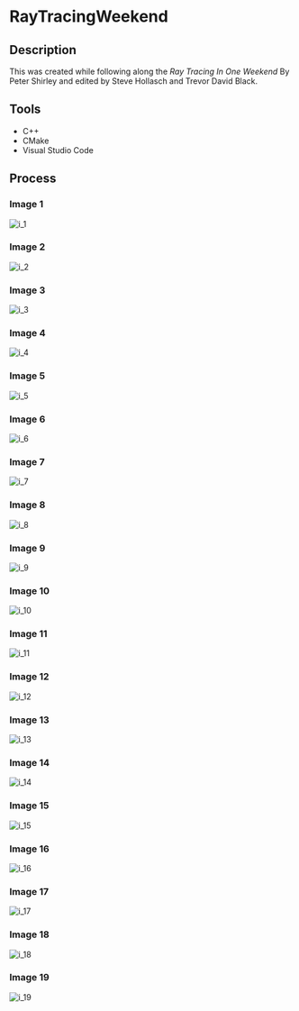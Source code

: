# RayTracingWeekend
## Description
This was created while following along the <i>Ray Tracing In One Weekend</i> By Peter Shirley and edited by Steve Hollasch and Trevor David Black.
## Tools
* C++
* CMake
* Visual Studio Code
## Process
### Image 1
![i_1](https://user-images.githubusercontent.com/72578289/223851509-7610b52f-e125-42a5-8911-36cc46303c83.png)

### Image 2
![i_2](https://user-images.githubusercontent.com/72578289/223851542-e5eb4ab0-6851-4a49-9522-f9686c3d9991.png)

### Image 3
![i_3](https://user-images.githubusercontent.com/72578289/223851569-84cec2da-babc-4361-ba8f-ac70f8e0a35c.png)

### Image 4
![i_4](https://user-images.githubusercontent.com/72578289/223851585-e062882c-1f04-4e3c-ad98-55b26b45f961.png)

### Image 5
![i_5](https://user-images.githubusercontent.com/72578289/223851603-650b6a1a-aa72-4108-acbf-c5d0bf0e42f8.png)

### Image 6
![i_6](https://user-images.githubusercontent.com/72578289/223851610-9661e597-dd4a-4de5-b332-8af3c59710b3.png)

### Image 7
![i_7](https://user-images.githubusercontent.com/72578289/223851629-9f3a2d7a-ce3d-4410-bbb9-7942592ef2eb.png)

### Image 8
![i_8](https://user-images.githubusercontent.com/72578289/223851945-ddaf9d2b-9f78-47e9-b6f3-78d26e2f8930.png)

### Image 9
![i_9](https://user-images.githubusercontent.com/72578289/223851967-81f45ef1-4471-4f1c-8502-a7aa0251812a.png)

### Image 10
![i_10](https://user-images.githubusercontent.com/72578289/223851980-b03a84ae-5271-4ed4-89dd-f3243b50b9d3.png)

### Image 11
![i_11](https://user-images.githubusercontent.com/72578289/223852005-8f870758-d766-4fa2-995b-a16888b9ae2b.png)

### Image 12
![i_12](https://user-images.githubusercontent.com/72578289/223852276-6e479e8e-6c8b-4446-9c3f-97c1bf850a64.png)

### Image 13
![i_13](https://user-images.githubusercontent.com/72578289/223852294-d88af74f-6219-44ec-a6a4-a8dde66d4d37.png)

### Image 14
![i_14](https://user-images.githubusercontent.com/72578289/223852321-0862ae12-1778-476f-a54c-2cd4352dcbac.png)

### Image 15
![i_15](https://user-images.githubusercontent.com/72578289/223852337-471ece8b-9865-4818-bf9b-5d9358644b1b.png)

### Image 16
![i_16](https://user-images.githubusercontent.com/72578289/223852354-d0948ff7-3e7f-41f8-b5cb-9db4b46ffee1.png)

### Image 17
![i_17](https://user-images.githubusercontent.com/72578289/223852406-59f4e51d-7884-4616-ab02-9ce1890d3c3a.png)

### Image 18
![i_18](https://user-images.githubusercontent.com/72578289/223852419-39001165-41b9-48a3-9726-01a4d76c26cc.png)

### Image 19
![i_19](https://user-images.githubusercontent.com/72578289/223852443-215dd848-4238-4093-8345-fe0722173789.png)
